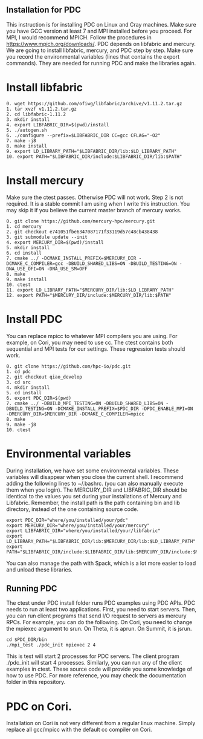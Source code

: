 ## Installation for PDC
This instruction is for installing PDC on Linux and Cray machines. Make sure you have GCC version at least 7 and MPI installed before you proceed.
For MPI, I would recommend MPICH. Follow the procedures in https://www.mpich.org/downloads/.
PDC depends on libfabric and mercury. We are going to install libfabric, mercury, and PDC step by step.
Make sure you record the environmental variables (lines that contains the export commands). They are needed for running PDC and make the libraries again.
# Install libfabric
```
0. wget https://github.com/ofiwg/libfabric/archive/v1.11.2.tar.gz
1. tar xvzf v1.11.2.tar.gz
2. cd libfabric-1.11.2
3. mkdir install
4. export LIBFABRIC_DIR=$(pwd)/install
5. ./autogen.sh
6. ./configure --prefix=$LIBFABRIC_DIR CC=gcc CFLAG="-O2"
7. make -j8
8. make install
9. export LD_LIBRARY_PATH="$LIBFABRIC_DIR/lib:$LD_LIBRARY_PATH"
10. export PATH="$LIBFABRIC_DIR/include:$LIBFABRIC_DIR/lib:$PATH"
```
# Install mercury
Make sure the ctest passes. Otherwise PDC will not work.
Step 2 is not required. It is a stable commit I am using when I write this instruction. You may skip it if you believe the current master branch of mercury works.
```
0. git clone https://github.com/mercury-hpc/mercury.git
1. cd mercury
2. git checkout e741051fbe6347087171f33119d57c48cb438438
3. git submodule update --init
4. export MERCURY_DIR=$(pwd)/install
5. mkdir install
6. cd install
7. cmake ../ -DCMAKE_INSTALL_PREFIX=$MERCURY_DIR -DCMAKE_C_COMPILER=gcc -DBUILD_SHARED_LIBS=ON -DBUILD_TESTING=ON -DNA_USE_OFI=ON -DNA_USE_SM=OFF
8. make
9. make install
10. ctest
11. export LD_LIBRARY_PATH="$MERCURY_DIR/lib:$LD_LIBRARY_PATH"
12. export PATH="$MERCURY_DIR/include:$MERCURY_DIR/lib:$PATH"
```
# Install PDC
You can replace mpicc to whatever MPI compilers you are using. For example, on Cori, you may need to use cc.
The ctest contains both sequential and MPI tests for our settings. These regression tests should work.
```
0. git clone https://github.com/hpc-io/pdc.git
1. cd pdc
2. git checkout qiao_develop
3. cd src
4. mkdir install
5. cd install
6. export PDC_DIR=$(pwd)
7. cmake ../ -DBUILD_MPI_TESTING=ON -DBUILD_SHARED_LIBS=ON -DBUILD_TESTING=ON -DCMAKE_INSTALL_PREFIX=$PDC_DIR -DPDC_ENABLE_MPI=ON -DMERCURY_DIR=$MERCURY_DIR -DCMAKE_C_COMPILER=mpicc
8. make
9. make -j8
10. ctest
```

# Environmental variables
During installation, we have set some environmental variables. These variables will disappear when you close the current shell.
I recommend adding the following lines to ~/.bashrc. (you can also manually execute them when you login).
The MERCURY_DIR and LIBFABRIC_DIR should be identical to the values you set during your installations of Mercury and Libfabric.
Remember, the install path is the path containing bin and lib directory, instead of the one containing source code.
```
export PDC_DIR="where/you/installed/your/pdc"
export MERCURY_DIR="where/you/installed/your/mercury"
export LIBFABRIC_DIR="where/you/installed/your/libfabric"
export LD_LIBRARY_PATH="$LIBFABRIC_DIR/lib:$MERCURY_DIR/lib:$LD_LIBRARY_PATH"
export PATH="$LIBFABRIC_DIR/include:$LIBFABRIC_DIR/lib:$MERCURY_DIR/include:$MERCURY_DIR/lib:$PATH"
```
You can also manage the path with Spack, which is a lot more easier to load and unload these libraries.
## Running PDC
The ctest under PDC install folder runs PDC examples using PDC APIs.
PDC needs to run at least two applications. First, you need to start servers. Then, you can run client programs that send I/O request to servers as mercury RPCs.
For example, you can do the following. On Cori, you need to change the mpiexec argument to srun. On Theta, it is aprun. On Summit, it is jsrun.
```
cd $PDC_DIR/bin
./mpi_test ./pdc_init mpiexec 2 4
```
This is test will start 2 processes for PDC servers. The client program ./pdc_init will start 4 processes. Similarly, you can run any of the client examples in ctest.
These source code will provide you some knowledge of how to use PDC. For more reference, you may check the documentation folder in this repository.
# PDC on Cori.
Installation on Cori is not very different from a regular linux machine. Simply replace all gcc/mpicc with the default cc compiler on Cori.



